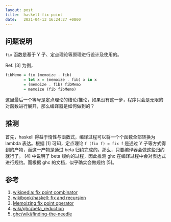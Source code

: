 ```yaml
---
layout: post
title:  haskell-fix-point
date:   2021-04-13 16:24:27 +0800
---
```


## 问题说明

`fix` 函数是基于 Y 子、定点理论等原理进行设计及使用的。

Ref. [3] 为例，

```haskell
fibMemo = fix (memoize . fib)
        = let x = (memoize . fib) x in x
        = (memoize . fib) fibMemo
        = memoize (fib fibMemo)
```

这里最后一个等号是定点理论的结论/推论，如果没有这一步，程序只会是无限的对函数进行展开，那么编译器是如何做到的？

## 推测

首先，haskell 得益于惰性与函数式，编译过程可以将一个个函数全部转换为 lambda 表达。根据 [1] 可知，定点理论 `f (fix f) = fix f` 是通过 Y 子等方式得到的产物，而这一产物是通过 beta 归约完成的。那么，只要编译器会做这些归约就行了。 [4] 中说明了 beta 规约的过程，因此推测 ghc 在编译过程中会对表达式进行规约。而根据 ghc 的文档，似乎确实会做规约 [5]。

## 参考

1. [wikipedia: fix point combinator](https://en.wikipedia.org/wiki/Fixed-point_combinator)
2. [wikibook/haskell: fix and recursion](https://en.wikibooks.org/wiki/Haskell/Fix_and_recursion)
3. [Memoizing fix point operator](https://wiki.haskell.org/Memoization#Memoizing_fix_point_operator)
4. [wiki/ghc/beta\_reduction](https://wiki.haskell.org/Beta_reduction)
5. [ghc/wiki/finding-the-needle](https://gitlab.haskell.org/ghc/ghc/-/wikis/explicit-call-stack/finding-the-needle)
